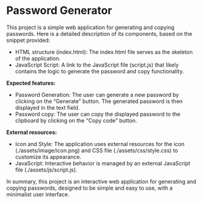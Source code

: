 # Password Generator

 This project is a simple web application for generating and copying passwords. Here is a detailed description of its components, based on the snippet provided:

* HTML structure (index.html): The index.html file serves as the skeleton of the application.
* JavaScript Script: A link to the JavaScript file (script.js) that likely contains the logic to generate the password and copy functionality.

**Expected features:**

* Password Generation: The user can generate a new password by clicking on the “Generate” button. The generated password is then displayed in the text field.
* Password copy: The user can copy the displayed password to the clipboard by clicking on the “Copy code” button.

**External resources:**

* Icon and Style: The application uses external resources for the icon (./assets/image/icon.png) and CSS file (./assets/css/style.css) to customize its appearance.
* JavaScript: Interactive behavior is managed by an external JavaScript file (./assets/js/script.js).

In summary, this project is an interactive web application for generating and copying passwords, designed to be simple and easy to use, with a minimalist user interface.
